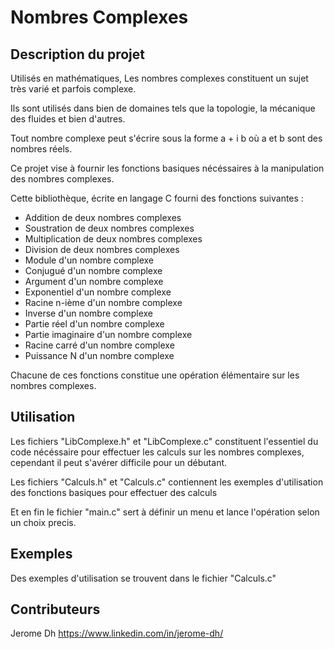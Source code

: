  # Nombres Complexes
	
## Description du projet
Utilisés en mathématiques, Les nombres complexes constituent un sujet très varié et parfois complexe.
	
Ils sont utilisés dans bien de domaines tels que la topologie, la mécanique des fluides et bien d'autres.
	
Tout nombre complexe peut s'écrire sous la forme a + i b où a et b sont des nombres réels.
	
Ce projet vise à fournir les fonctions basiques nécéssaires à la manipulation des nombres complexes.
	
Cette bibliothèque, écrite en langage C fourni des fonctions suivantes :
	
* Addition de deux nombres complexes
* Soustration de deux nombres complexes
* Multiplication de deux nombres complexes
* Division de deux nombres complexes
* Module d'un nombre complexe
* Conjugué d'un nombre complexe
* Argument d'un nombre complexe
* Exponentiel d'un nombre complexe
* Racine n-ième d'un nombre complexe
* Inverse d'un nombre complexe
* Partie réel d'un nombre complexe
* Partie imaginaire d'un nombre complexe
* Racine carré d'un nombre complexe
* Puissance N d'un nombre complexe
	
Chacune de ces fonctions constitue une opération élémentaire sur les nombres complexes.
	
## Utilisation
	
Les fichiers "LibComplexe.h" et "LibComplexe.c" constituent l'essentiel du code nécéssaire pour effectuer les calculs
sur les nombres complexes, cependant il peut s'avérer difficile pour un débutant.
	
Les fichiers "Calculs.h" et "Calculs.c" contiennent les exemples d'utilisation des fonctions basiques pour effectuer des calculs
	
Et en fin le fichier "main.c" sert à définir un menu et lance l'opération selon un choix precis.
	
## Exemples
Des exemples d'utilisation se trouvent dans le fichier "Calculs.c"
	
## Contributeurs
	
Jerome Dh https://www.linkedin.com/in/jerome-dh/
